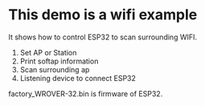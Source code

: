# This demo is a wifi example

 It shows how to control ESP32 to scan surrounding WIFI.
 1. Set AP or Station
 2. Print softap information
 3. Scan  surrounding ap
 4. Listening device to connect ESP32
 
 factory_WROVER-32.bin is firmware of ESP32.

